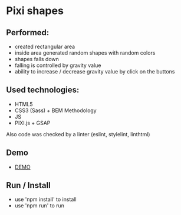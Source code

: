 # Pixi shapes

## Performed:
- created rectangular area
- inside area generated random shapes with random colors
- shapes falls down
- falling is controlled by gravity value
- ability to increase / decrease gravity value by click on the buttons

## Used technologies:
- HTML5
- CSS3 (Sass) + BEM Methodology
- JS
- PIXI.js + GSAP

Also code was checked by a linter (eslint, stylelint, linthtml)

## Demo

- [DEMO](https://tyooma.github.io/pixi_shapes/)

## Run / Install
- use 'npm install' to install
- use 'npm run' to run

